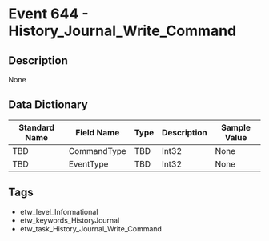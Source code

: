 # Event 644 - History_Journal_Write_Command

## Description
None

## Data Dictionary
|Standard Name|Field Name|Type|Description|Sample Value|
|---|---|---|---|---|
|TBD|CommandType|TBD|Int32|None|None|
|TBD|EventType|TBD|Int32|None|None|

## Tags
* etw_level_Informational
* etw_keywords_HistoryJournal
* etw_task_History_Journal_Write_Command